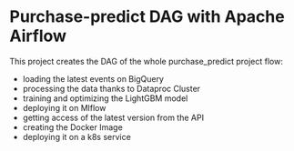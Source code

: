 # Purchase-predict DAG with Apache Airflow

This project creates the DAG of the whole purchase_predict project flow:
- loading the latest events on BigQuery
- processing the data thanks to Dataproc Cluster
- training and optimizing the LightGBM model
- deploying it on Mlflow
- getting access of the latest version from the API
- creating the Docker Image
- deploying it on a k8s service
